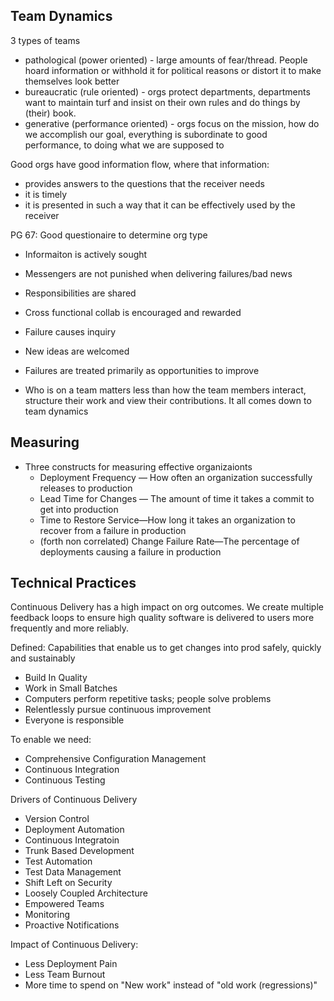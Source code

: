 ## Team Dynamics

3 types of teams
 - pathological (power oriented) - large amounts of fear/thread.  People hoard information or withhold it for political reasons or distort it to make themselves look better
 - bureaucratic (rule oriented) - orgs protect departments, departments want to maintain turf and insist on their own rules and do things by (their) book.
 - generative (performance oriented) - orgs focus on the mission, how do we accomplish our goal, everything is subordinate to good performance, to doing what we are supposed to

Good orgs have good information flow, where that information: 
 - provides answers to the questions that the receiver needs
 - it is timely
 - it is presented in such a way that it can be effectively used by the receiver

PG 67: Good questionaire to determine org type
 - Informaiton is actively sought
 - Messengers are not punished when delivering failures/bad news
 - Responsibilities are shared
 - Cross functional collab is encouraged and rewarded
 - Failure causes inquiry
 - New ideas are welcomed
 - Failures are treated primarily as opportunities to improve

- Who is on a team matters less than how the team members interact, structure their work and view their contributions.  It all comes down to team dynamics

## Measuring

 - Three constructs for measuring effective organizaionts
   - Deployment Frequency — How often an organization successfully releases to production
   - Lead Time for Changes — The amount of time it takes a commit to get into production 
   - Time to Restore Service—How long it takes an organization to recover from a failure in production
   - (forth non correlated) Change Failure Rate—The percentage of deployments causing a failure in production

## Technical Practices

Continuous Delivery has a high impact on org outcomes.  We create multiple feedback loops to ensure high quality software is delivered to users more frequently and more reliably.

Defined: Capabilities that enable us to get changes into prod safely, quickly and sustainably
 - Build In Quality
 - Work in Small Batches
 - Computers perform repetitive tasks; people solve problems
 - Relentlessly pursue continuous improvement
 - Everyone is responsible

To enable we need: 
 - Comprehensive Configuration Management
 - Continuous Integration
 - Continuous Testing

Drivers of Continuous Delivery
 - Version Control
 - Deployment Automation
 - Continuous Integratoin
 - Trunk Based Development
 - Test Automation
 - Test Data Management
 - Shift Left on Security
 - Loosely Coupled Architecture
 - Empowered Teams
 - Monitoring
 - Proactive Notifications

Impact of Continuous Delivery:
 - Less Deployment Pain
 - Less Team Burnout
 - More time to spend on "New work" instead of "old work (regressions)"


